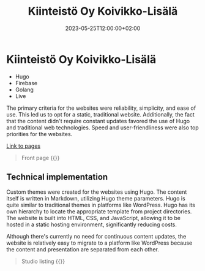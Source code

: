 ﻿---
title: "Kiinteistö Oy Koivikko-Lisälä"
name: "kl"
excerpt: "The primary criteria for the websites were reliability, simplicity, and ease of use. This led us to opt for a static, traditional website. Additionally, the fact that the content did..."
thumbnail: "kl/klfront.webp"
tech: 
    - "Hugo"
    - "Firebase"
    - "Golang"
    - "Live"
date: 2023-05-25T12:00:00+02:00
draft: false
---
# Kiinteistö Oy Koivikko-Lisälä

-   Hugo
-   Firebase
-   Golang
-   Live

The primary criteria for the websites were reliability, simplicity, and ease of use. This led us to opt for a static, traditional website. Additionally, the fact that the content didn't require constant updates favored the use of Hugo and traditional web technologies. Speed and user-friendliness were also top priorities for the websites.

[Link to pages](https://topeeka28asunnot.fi)

> Front page
{{<assetimage imgAsset="/kl/klfront.webp" imgAlt="Front page" imgTitle="Front page">}}
## Technical implementation

Custom themes were created for the websites using Hugo. The content itself is written in Markdown, utilizing Hugo theme parameters. Hugo is quite similar to traditional themes in platforms like WordPress. Hugo has its own hierarchy to locate the appropriate template from project directories. The website is built into HTML, CSS, and JavaScript, allowing it to be hosted in a static hosting environment, significantly reducing costs.

Although there's currently no need for continuous content updates, the website is relatively easy to migrate to a platform like WordPress because the content and presentation are separated from each other.

> Studio listing
{{<assetimage imgAsset="/kl/kllisting.webp" imgAlt="Studio listing" imgTitle="Studio listing" >}}
